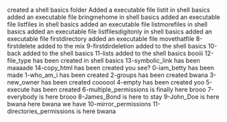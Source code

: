 created a shell basics folder
Added a executable file listit in shell basics
added an executable file bringmehome in shell basics
added an executable file listfiles in shell basics
added an executable file listmorefiles in shell basics
added an executable file listfilesdigitonly in shell basics
added an executable file firstdirectory
added an executable file movethatfile
8-firstdelete added to the mix
9-firstdirdeletion added to the shell basics
10-back added to the shell basics
11-lists added to the shell basics booiii
12-file_type has been created in shell basics
13-symbolic_link has been maaaade
14-copy_html has been created you see?
0-iam_betty has been made
1-who_am_i has been created
 2-groups has been created bwana
 3-new_owner has been created coooool
 4-empty has been created yoo
 5-execute has been created
6-multiple_permissions is finally here brooo
 7-everybody is here brooo
8-James_Bond is here to stay
9-John_Doe is here bwana
here bwana we have 10-mirror_permissions
11-directories_permissions is here bwana
